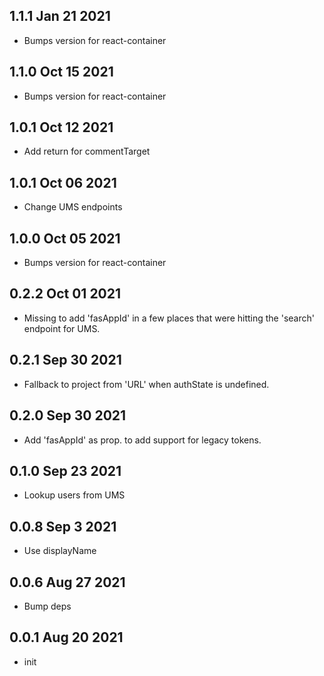## 1.1.1 Jan 21 2021

- Bumps version for react-container

## 1.1.0 Oct 15 2021

- Bumps version for react-container

## 1.0.1 Oct 12 2021

- Add return for commentTarget

## 1.0.1 Oct 06 2021

- Change UMS endpoints

## 1.0.0 Oct 05 2021

- Bumps version for react-container

## 0.2.2 Oct 01 2021

- Missing to add 'fasAppId' in a few places that were hitting the 'search' endpoint for UMS.

## 0.2.1 Sep 30 2021

- Fallback to project from 'URL' when authState is undefined.

## 0.2.0 Sep 30 2021

- Add 'fasAppId' as prop. to add support for legacy tokens.

## 0.1.0 Sep 23 2021

- Lookup users from UMS

## 0.0.8 Sep 3 2021

- Use displayName

## 0.0.6 Aug 27 2021

- Bump deps

## 0.0.1 Aug 20 2021

- init
